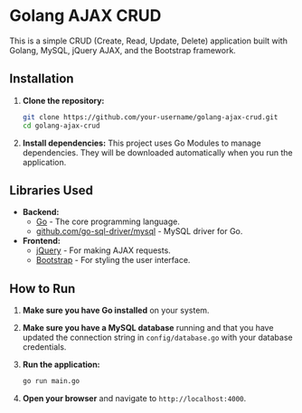 # Golang AJAX CRUD

This is a simple CRUD (Create, Read, Update, Delete) application built with Golang, MySQL, jQuery AJAX, and the Bootstrap framework.

## Installation

1.  **Clone the repository:**

    ```bash
    git clone https://github.com/your-username/golang-ajax-crud.git
    cd golang-ajax-crud
    ```

2.  **Install dependencies:**
    This project uses Go Modules to manage dependencies. They will be downloaded automatically when you run the application.

## Libraries Used

- **Backend:**
  - [Go](https://golang.org/) - The core programming language.
  - [github.com/go-sql-driver/mysql](https://github.com/go-sql-driver/mysql) - MySQL driver for Go.
- **Frontend:**
  - [jQuery](https://jquery.com/) - For making AJAX requests.
  - [Bootstrap](https://getbootstrap.com/) - For styling the user interface.

## How to Run

1.  **Make sure you have Go installed** on your system.

2.  **Make sure you have a MySQL database** running and that you have updated the connection string in `config/database.go` with your database credentials.

3.  **Run the application:**

    ```bash
    go run main.go
    ```

4.  **Open your browser** and navigate to `http://localhost:4000`.
